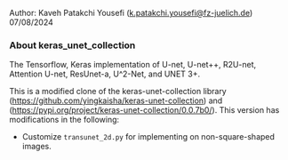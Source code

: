 Author: Kaveh Patakchi Yousefi (k.patakchi.yousefi@fz-juelich.de)
07/08/2024

### About keras_unet_collection

The Tensorflow, Keras implementation of U-net, U-net++, R2U-net, Attention U-net, ResUnet-a, U^2-Net, and UNET 3+.

This is a modified clone of the keras-unet-collection library (https://github.com/yingkaisha/keras-unet-collection) and (https://pypi.org/project/keras-unet-collection/0.0.7b0/).
This version has modifications in the following:

- Customize `transunet_2d.py` for implementing on non-square-shaped images.